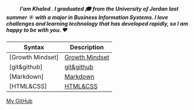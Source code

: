 
##### &nbsp; &nbsp;&nbsp; &nbsp;&nbsp; &nbsp;&nbsp;  I'am Khaled . I graduated 🎓 from the University of Jordan last summer ☀️ with a major in Business Information Systems. I love challenges and learning technology that has developed rapidly, so I am happy to be with you. ❤️

| Syntax           | Description                 |
| ------------     | ----------------------------|
|[Growth Mindset]  |[Growth Mindset](readme1.md)|
|[git&github]      |[git&github](readme2.md)    |
|[Markdown]        |[Markdown](readme3.md)    |
|[HTML&CSS]        |[HTML&CSS](readme2.md) |




[My GitHub ](https://github.com/khaledshishani32)